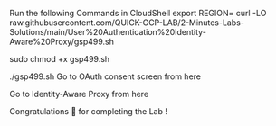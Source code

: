 Run the following Commands in CloudShell
export REGION=
curl -LO raw.githubusercontent.com/QUICK-GCP-LAB/2-Minutes-Labs-Solutions/main/User%20Authentication%20Identity-Aware%20Proxy/gsp499.sh

sudo chmod +x gsp499.sh

./gsp499.sh
Go to OAuth consent screen from here

Go to Identity-Aware Proxy from here

Congratulations 🎉 for completing the Lab !
